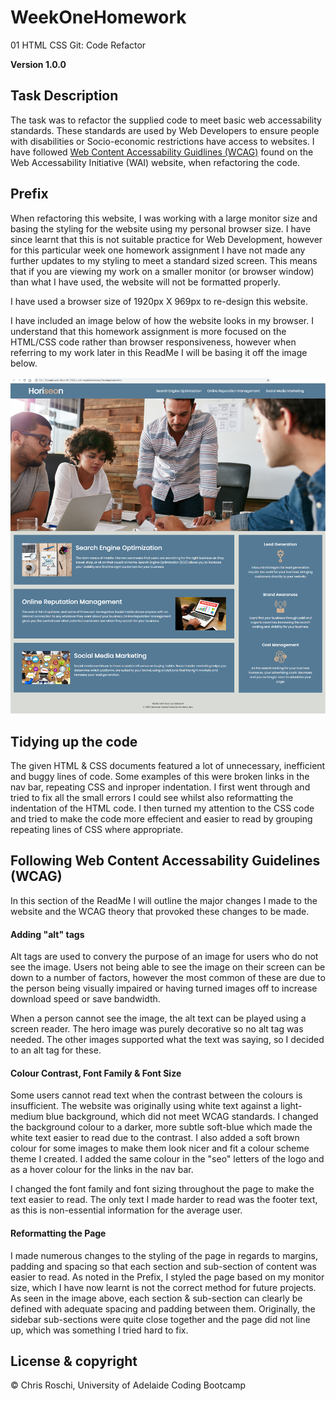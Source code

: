 # WeekOneHomework
01 HTML CSS Git: Code Refactor

**Version 1.0.0**

## Task Description
The task was to refactor the supplied code to meet basic web accessability standards. These standards are used by Web Developers to ensure people with disabilities or Socio-economic restrictions have access to websites. I have followed <a href="https://www.w3.org/WAI/standards-guidelines/wcag/">Web Content Accessability Guidlines (WCAG)</a> found on the  Web Accessability Initiative (WAI) website, when refactoring the code.

## Prefix
When refactoring this website, I was working with a large monitor size and basing the styling for the website using my personal browser size. I have since learnt that this is not suitable practice for Web Development, however for this particular week one homework assignment I have not made any further updates to my styling to meet a standard sized screen. This means that if you are viewing my work on a smaller monitor (or browser window) than what I have used, the website will not be formatted properly.

I have used a browser size of 1920px X 969px to re-design this website. 

I have included an image below of how the website looks in my browser. I understand that this homework assignment is more focused on the HTML/CSS code rather than browser responsiveness, however when referring to my work later in this ReadMe I will be basing it off the image below.

![](assets/images/Website-Viewed-At-1920x969-pixels.png)

## Tidying up the code

The given HTML & CSS documents featured a lot of unnecessary, inefficient and buggy lines of code. Some examples of this were broken links in the nav bar, repeating CSS and inproper indentation. I first went through and tried to fix all the small errors I could see whilst also reformatting the indentation of the HTML code. I then turned my attention to the CSS code and tried to make the code more effecient and easier to read by grouping repeating lines of CSS where appropriate. 

## Following Web Content Accessability Guidelines (WCAG)

In this section of the ReadMe I will outline the major changes I made to the website and the WCAG theory that provoked these changes to be made.


#### Adding "alt" tags

Alt tags are used to convery the purpose of an image for users who do not see the image. Users not being able to see the image on their screen can be down to a number of factors, however the most common of these are due to the person being visually impaired or having turned images off to increase download speed or save bandwidth.

When a person cannot see the image, the alt text can be played using a screen reader. The hero image was purely decorative so no alt tag was needed. The other images supported what the text was saying, so I decided to an alt tag for these.

#### Colour Contrast, Font Family & Font Size

Some users cannot read text when the contrast between the colours is insufficient. The website was originally using white text against a light-medium blue background, which did not meet WCAG standards. I changed the background colour to a darker, more subtle soft-blue which made the white text easier to read due to the contrast. I also added a soft brown colour for some images to make them look nicer and fit a colour scheme theme I created. I added the same colour in the "seo" letters of the logo and as a hover colour for the links in the nav bar.

I changed the font family and font sizing throughout the page to make the text easier to read. The only text I made harder to read was the footer text, as this is non-essential information for the average user.

#### Reformatting the Page

I made numerous changes to the styling of the page in regards to margins, padding and spacing so that each section and sub-section of content was easier to read. As noted in the Prefix, I styled the page based on my monitor size, which I have now learnt is not the correct method for future projects. As seen in the image above, each section & sub-section can clearly be defined with adequate spacing and padding between them. Originally, the sidebar sub-sections were quite close together and the page did not line up, which was something I tried hard to fix.

## License & copyright

© Chris Roschi, University of Adelaide Coding Bootcamp
